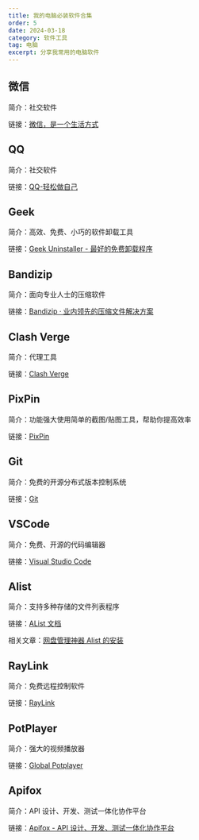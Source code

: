 ```yaml
---
title: 我的电脑必装软件合集
order: 5
date: 2024-03-18
category: 软件工具
tag: 电脑
excerpt: 分享我常用的电脑软件
---
```


## 微信

简介：社交软件                                        

链接：[微信，是一个生活方式](https://weixin.qq.com/)                                        

## QQ          

简介：社交软件                                       

链接：[QQ-轻松做自己](https://im.qq.com/index/)                                        

## Geek

简介：高效、免费、小巧的软件卸载工具                  

链接：[Geek Uninstaller - 最好的免费卸载程序](https://geekuninstaller.com/)

## Bandizip    

简介：面向专业人士的压缩软件    

链接：[Bandizip · 业内领先的压缩文件解决方案](https://www.bandisoft.com/bandizip/)             

## Clash Verge 

简介：代理工具                                        

链接：[Clash Verge](https://clashverge.net/)                                           

## PixPin      

简介：功能强大使用简单的截图/贴图工具，帮助你提高效率 

链接：[PixPin](https://pixpinapp.com/)      

## Git         

简介：免费的开源分布式版本控制系统                    

链接：[Git](https://git-scm.com/)                                           

## VSCode      

简介：免费、开源的代码编辑器                          

链接：[Visual Studio Code](https://code.visualstudio.com/)                                       

## Alist       

简介：支持多种存储的文件列表程序                      

链接：[AList 文档](https://alist.nn.ci/)

相关文章：[网盘管理神器 Alist 的安装](https://blog.azhf8.top/SoftwareTool/01-网盘管理神器Alist的安装.html)

## RayLink

简介：免费远程控制软件                                

链接：[RayLink](https://www.raylink.live/)                                                                                       
## PotPlayer

简介：强大的视频播放器                                

链接：[Global Potplayer](https://potplayer.daum.net/)  

## Apifox      

简介：API 设计、开发、测试一体化协作平台              

链接：[Apifox - API 设计、开发、测试一体化协作平台](https://apifox.com/)                        
